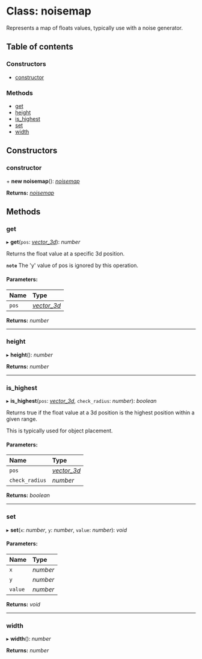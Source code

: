 # Class: noisemap

Represents a map of floats values, typically use with a
noise generator.

## Table of contents

### Constructors

- [constructor](noisemap.md#constructor)

### Methods

- [get](noisemap.md#get)
- [height](noisemap.md#height)
- [is\_highest](noisemap.md#is_highest)
- [set](noisemap.md#set)
- [width](noisemap.md#width)

## Constructors

### constructor

\+ **new noisemap**(): [*noisemap*](noisemap.md)

**Returns:** [*noisemap*](noisemap.md)

## Methods

### get

▸ **get**(`pos`: [*vector\_3d*](vector_3d.md)): *number*

Returns the float value at a specific 3d position.

**`note`** The 'y' value of pos is ignored by this operation.

#### Parameters:

Name | Type |
:------ | :------ |
`pos` | [*vector\_3d*](vector_3d.md) |

**Returns:** *number*

___

### height

▸ **height**(): *number*

**Returns:** *number*

___

### is\_highest

▸ **is_highest**(`pos`: [*vector\_3d*](vector_3d.md), `check_radius`: *number*): *boolean*

Returns true if the float value at a 3d position
is the highest position within a given range.

This is typically used for object placement.

#### Parameters:

Name | Type |
:------ | :------ |
`pos` | [*vector\_3d*](vector_3d.md) |
`check_radius` | *number* |

**Returns:** *boolean*

___

### set

▸ **set**(`x`: *number*, `y`: *number*, `value`: *number*): *void*

#### Parameters:

Name | Type |
:------ | :------ |
`x` | *number* |
`y` | *number* |
`value` | *number* |

**Returns:** *void*

___

### width

▸ **width**(): *number*

**Returns:** *number*
